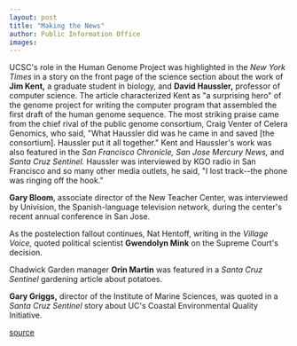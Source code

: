 ```yaml
---
layout: post
title: "Making the News"
author: Public Information Office
images:
---
```


UCSC's role in the Human Genome Project was highlighted in the _New York Times_ in a story on the front page of the science section about the work of **Jim Kent,** a graduate student in biology, and **David Haussler,** professor of computer science. The article characterized Kent as "a surprising hero" of the genome project for writing the computer program that assembled the first draft of the human genome sequence. The most striking praise came from the chief rival of the public genome consortium, Craig Venter of Celera Genomics, who said, "What Haussler did was he came in and saved [the consortium]. Haussler put it all together." Kent and Haussler's work was also featured in the _San Francisco Chronicle,_ _San Jose Mercury News,_ and _Santa Cruz Sentinel._ Haussler was interviewed by KGO radio in San Francisco and so many other media outlets, he said, "I lost track--the phone was ringing off the hook."

**Gary Bloom**, associate director of the New Teacher Center, was interviewed by Univision, the Spanish-language television network, during the center's recent annual conference in San Jose.

As the postelection fallout continues, Nat Hentoff, writing in the _Village Voice,_ quoted political scientist **Gwendolyn Mink** on the Supreme Court's decision.

Chadwick Garden manager **Orin Martin** was featured in a _Santa Cruz Sentinel_ gardening article about potatoes.  
  
**Gary Griggs,** director of the Institute of Marine Sciences, was quoted in a _Santa Cruz Sentinel_ story about UC's Coastal Environmental Quality Initiative.   
  
[source](http://www1.ucsc.edu/currents/00-01/02-26/makenews.html "Permalink to makenews")
